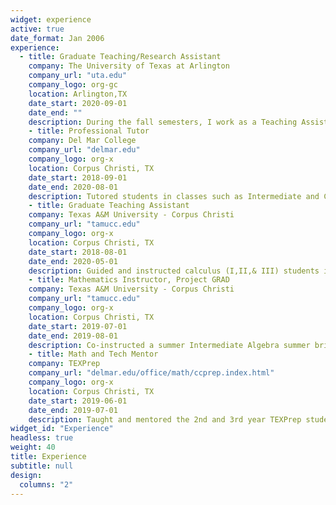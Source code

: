 ```yaml
---
widget: experience
active: true
date_format: Jan 2006
experience:
  - title: Graduate Teaching/Research Assistant
    company: The University of Texas at Arlington
    company_url: "uta.edu"
    company_logo: org-gc
    location: Arlington,TX
    date_start: 2020-09-01
    date_end: ""
    description: During the fall semesters, I work as a Teaching Assistant for the calculus instructors where I guide the students in the lab portion of their class with lab assignments.  During the spring semesters, I work directly with my advisors Dr. Li Wang and Dr. Ren-Cang Li on my current research pertaining to my dissertation.  
    - title: Professional Tutor
    company: Del Mar College
    company_url: "delmar.edu"
    company_logo: org-x
    location: Corpus Christi, TX
    date_start: 2018-09-01
    date_end: 2020-08-01
    description: Tutored students in classes such as Intermediate and College Algebra up to Calculus and Differential Equations.  In addition, University Physics I & II.  
    - title: Graduate Teaching Assistant
    company: Texas A&M University - Corpus Christi
    company_url: "tamucc.edu"
    company_logo: org-x
    location: Corpus Christi, TX
    date_start: 2018-08-01
    date_end: 2020-05-01
    description: Guided and instructed calculus (I,II,& III) students in MATLAB based labs which took concepts from lecture to an applied platform.  
    - title: Mathematics Instructor, Project GRAD
    company: Texas A&M University - Corpus Christi
    company_url: "tamucc.edu"
    company_logo: org-x
    location: Corpus Christi, TX
    date_start: 2019-07-01
    date_end: 2019-08-01
    description: Co-instructed a summer Intermediate Algebra summer bridge class to incoming college freshman to test and aid in their college readiness.  
    - title: Math and Tech Mentor
    company: TEXPrep
    company_url: "delmar.edu/office/math/ccprep.index.html"
    company_logo: org-x
    location: Corpus Christi, TX
    date_start: 2019-06-01
    date_end: 2019-07-01
    description: Taught and mentored the 2nd and 3rd year TEXPrep students in their respective subjects such as physics, basic group theory, scientific research, statistics, logic, modular arithmetic, and professional writing.   
widget_id: "Experience"
headless: true
weight: 40
title: Experience
subtitle: null
design:
  columns: "2"
---
```

